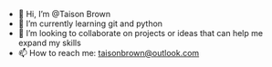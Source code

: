- 👋 Hi, I’m @Taison Brown
- 🌱 I’m currently learning git and python
- 💞️ I’m looking to collaborate on projects or ideas that can help me expand my skills
- 📫 How to reach me: taisonbrown@outlook.com

<!---
TaisonB124/TaisonB124 is a ✨ special ✨ repository because its `README.md` (this file) appears on your GitHub profile.
You can click the Preview link to take a look at your changes.
--->
